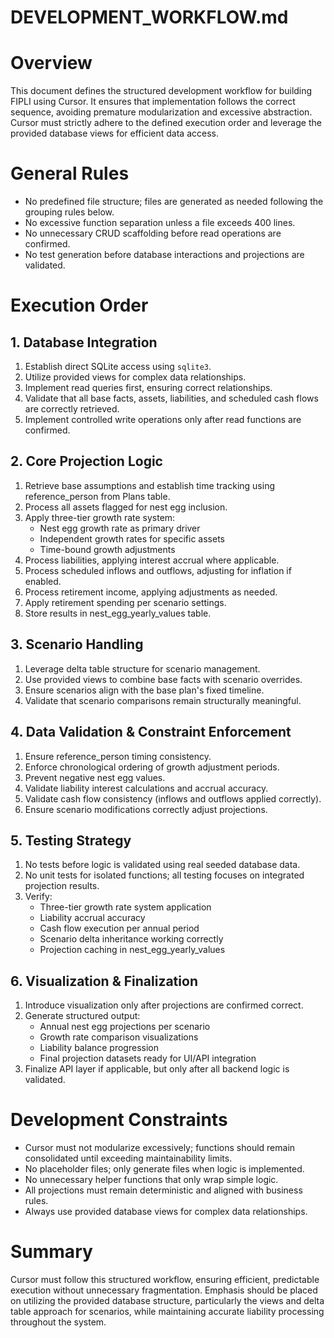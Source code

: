 # DEVELOPMENT_WORKFLOW.md

# Overview
This document defines the structured development workflow for building FIPLI using Cursor. It ensures that implementation follows the correct sequence, avoiding premature modularization and excessive abstraction. Cursor must strictly adhere to the defined execution order and leverage the provided database views for efficient data access.

# General Rules
- No predefined file structure; files are generated as needed following the grouping rules below.
- No excessive function separation unless a file exceeds 400 lines.
- No unnecessary CRUD scaffolding before read operations are confirmed.
- No test generation before database interactions and projections are validated.

# Execution Order

## 1. Database Integration
1. Establish direct SQLite access using `sqlite3`.
2. Utilize provided views for complex data relationships.
3. Implement read queries first, ensuring correct relationships.
4. Validate that all base facts, assets, liabilities, and scheduled cash flows are correctly retrieved.
5. Implement controlled write operations only after read functions are confirmed.

## 2. Core Projection Logic
1. Retrieve base assumptions and establish time tracking using reference_person from Plans table.
2. Process all assets flagged for nest egg inclusion.
3. Apply three-tier growth rate system:
   - Nest egg growth rate as primary driver
   - Independent growth rates for specific assets
   - Time-bound growth adjustments
4. Process liabilities, applying interest accrual where applicable.
5. Process scheduled inflows and outflows, adjusting for inflation if enabled.
6. Process retirement income, applying adjustments as needed.
7. Apply retirement spending per scenario settings.
8. Store results in nest_egg_yearly_values table.

## 3. Scenario Handling
1. Leverage delta table structure for scenario management.
2. Use provided views to combine base facts with scenario overrides.
3. Ensure scenarios align with the base plan's fixed timeline.
4. Validate that scenario comparisons remain structurally meaningful.

## 4. Data Validation & Constraint Enforcement
1. Ensure reference_person timing consistency.
2. Enforce chronological ordering of growth adjustment periods.
3. Prevent negative nest egg values.
4. Validate liability interest calculations and accrual accuracy.
5. Validate cash flow consistency (inflows and outflows applied correctly).
6. Ensure scenario modifications correctly adjust projections.

## 5. Testing Strategy
1. No tests before logic is validated using real seeded database data.
2. No unit tests for isolated functions; all testing focuses on integrated projection results.
3. Verify:
   - Three-tier growth rate system application
   - Liability accrual accuracy
   - Cash flow execution per annual period
   - Scenario delta inheritance working correctly
   - Projection caching in nest_egg_yearly_values

## 6. Visualization & Finalization
1. Introduce visualization only after projections are confirmed correct.
2. Generate structured output:
   - Annual nest egg projections per scenario
   - Growth rate comparison visualizations
   - Liability balance progression
   - Final projection datasets ready for UI/API integration
3. Finalize API layer if applicable, but only after all backend logic is validated.

# Development Constraints
- Cursor must not modularize excessively; functions should remain consolidated until exceeding maintainability limits.
- No placeholder files; only generate files when logic is implemented.
- No unnecessary helper functions that only wrap simple logic.
- All projections must remain deterministic and aligned with business rules.
- Always use provided database views for complex data relationships.

# Summary
Cursor must follow this structured workflow, ensuring efficient, predictable execution without unnecessary fragmentation. Emphasis should be placed on utilizing the provided database structure, particularly the views and delta table approach for scenarios, while maintaining accurate liability processing throughout the system.